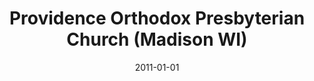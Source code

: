 ---
date: &id001 2011-01-01
end_date: null
location:
  address: 1510 Madison Street
  city: Madison
  state: WI
minister:
- end: 1996-01-01
  name: Mark Larson
  start: 1994-01-01
  type: Organizing Pastor
- end: 2004-01-01
  name: Eric Bristley
  start: 1998-01-01
  type: Organizing Pastor
- end: 2011-01-01
  name: C. Mark Jenkins
  start: 2005-01-01
  type: Organizing Pastor
- end: null
  name: C. Mark Jenkins
  start: 2011-01-01
  type: pastor
- end: null
  name: Kenny R. Honken
  start: 2014-01-01
  type: Evangelist
ministers:
- Mark Larson
- Eric Bristley
- C. Mark Jenkins
- C. Mark Jenkins
- Kenny R. Honken
name: Providence Orthodox Presbyterian Church
names:
- end: 2011-01-01
  name: Providence Orthodox Presbyterian Chapel
  start: 1993-09-17
- end: null
  name: Providence Orthodox Presbyterian Church
  start: 2011-01-01
origination_date: *id001
raw_data: "WI Madison\n\nProvidence Orthodox Presbyterian Chapel (September\
  \ 17, 1993\u20132011)\nProvidence Orthodox Presbyterian Church (2011\u2013 )\n(called\
  \ Madison Orthodox Presbyterian Chapel, 1993\u20132000)\n1510 Madison Street\nOrg.\
  \ Pastors: Mark Larson, 1994\u201396\nEric Bristley, 1998\u20132004\nC. Mark Jenkins,\
  \ 2005\u201311\nPastor: C. Mark Jenkins, 2011\u2013\nEvangelist: Kenny R. Honken,\
  \ 2014\u2013"
received_from: null
states:
- WI
status:
  active: true
  end_date: null
  reason: null
  received_from: null
  withdrawal_to: null
title: Providence Orthodox Presbyterian Church (Madison WI)

---